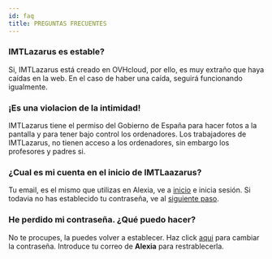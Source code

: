 ```yaml
---
id: faq
title: PREGUNTAS FRECUENTES
---
```

### **IMTLazarus es estable?**

Si, IMTLazarus está creado en OVHcloud, por ello, es muy extraño que haya caídas en la web. En el caso de haber una caída, seguirá funcionando igualmente.

### **¡Es una violacion de la intimidad!**

IMTLazarus tiene el permiso del Gobierno de España para hacer fotos a la pantalla y para tener bajo control los ordenadores. Los trabajadores de IMTLazarus, no tienen acceso a los ordenadores, sin embargo los profesores y padres si.

### **¿Cual es mi cuenta en el inicio de IMTLaazarus?**

Tu email, es el mismo que utilizas en Alexia, ve a [inicio](https://kirikino.imtlazarus.com/lazarus/access.php) e inicia sesión. Si todavia no has establecido tu contraseña, ve al [siguiente paso](https://kirikino.wiki/docs/galderak#pasahitza-galdu-dut-zer-egin-dezaket).

### **He perdido mi contraseña. ¿Qué puedo hacer?**

No te procupes, la puedes volver a establecer. Haz click [aqui](https://kirikino.imtlazarus.com/lazarus/recoverypass.php) para cambiar la contraseña. Introduce tu correo de **Alexia** para restrablecerla.
